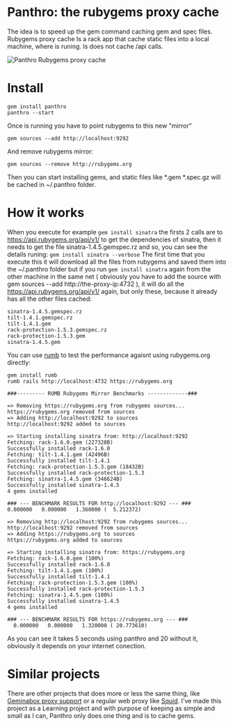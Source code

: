 Panthro: the rubygems proxy cache
=================================

The idea is to speed up the gem command caching gem and spec files.
Rubygems proxy cache Is a rack app that cache static files into a
local machine, where is runing. Is does not cache /api calls.

![Panthro Rubygems proxy cache](http://mobi-wall.brothersoft.com/files/208208/p/12829034032360.jpg)

Install
=======

```
gem install panthro
panthro --start
```
Once is running you have to point rubygems to this new "mirror"

```
gem sources --add http://localhost:9292
```

And remove rubygems mirror:

```
gem sources --remove http://rubygems.org
```
Then you can start installing gems, and static files like
*.gem *.spec.gz will be cached in ~/.panthro folder.

How it works
============

When you execute for example ```gem install sinatra```
the firsts 2 calls are to https://api.rubygems.org/api/v1/
to get the dependencies of sinatra, then it needs to get the file
sinatra-1.4.5.gemspec.rz and so, you can see the details runing:
```gem install sinatra --verbose```
The first time that you execute this it will download all the files
from rubygems and saved them into the ~/.panthro folder but if you
run ```gem install sinatra``` again from the other machine in the
same net ( obviously you have to add the source with
gem sources --add http://the-proxy-ip:4732 ), it will do all the
https://api.rubygems.org/api/v1/ again, but only these, because it already has
all the other files cached:

```
sinatra-1.4.5.gemspec.rz
tilt-1.4.1.gemspec.rz
tilt-1.4.1.gem
rack-protection-1.5.3.gemspec.rz
rack-protection-1.5.3.gem
sinatra-1.4.5.gem
```

You can use [rumb](http://github.com/gramos/rumb) to test the performance agaisnt using 
rubygems.org directly:

```
gem install rumb
rumb rails http://localhost:4732 https://rubygems.org

###--------- RUMB Rubygems Mirror Benchmarks -------------###

=> Removing https://rubygems.org from rubygems sources...
https://rubygems.org removed from sources
=> Adding http://localhost:9292 to sources
http://localhost:9292 added to sources

=> Starting installing sinatra from: http://localhost:9292
Fetching: rack-1.6.0.gem (227328B)
Successfully installed rack-1.6.0
Fetching: tilt-1.4.1.gem (42496B)
Successfully installed tilt-1.4.1
Fetching: rack-protection-1.5.3.gem (18432B)
Successfully installed rack-protection-1.5.3
Fetching: sinatra-1.4.5.gem (346624B)
Successfully installed sinatra-1.4.5
4 gems installed

### --- BENCHMARK RESULTS FOR http://localhost:9292 --- ###
0.000000   0.000000   1.360000 (  5.212372)

=> Removing http://localhost:9292 from rubygems sources...
http://localhost:9292 removed from sources
=> Adding https://rubygems.org to sources
https://rubygems.org added to sources

=> Starting installing sinatra from: https://rubygems.org
Fetching: rack-1.6.0.gem (100%)
Successfully installed rack-1.6.0
Fetching: tilt-1.4.1.gem (100%)
Successfully installed tilt-1.4.1
Fetching: rack-protection-1.5.3.gem (100%)
Successfully installed rack-protection-1.5.3
Fetching: sinatra-1.4.5.gem (100%)
Successfully installed sinatra-1.4.5
4 gems installed

### --- BENCHMARK RESULTS FOR https://rubygems.org --- ###
  0.000000   0.000000   1.320000 ( 20.773610)
```
As you can see it takes 5 seconds using panthro and 20 without it,
obviously it depends on your internet conection.

Similar projects
================

There are other projects that does more or less the same thing,
like [Geminabox proxy support](https://github.com/geminabox/geminabox#rubygems-proxy)
or a regular web proxy like [Squid](http://www.squid-cache.org/). I've made this project
as a Learning project and with purpose of keeping as simple and small as I can,
Panthro only does one thing and is to cache gems.
